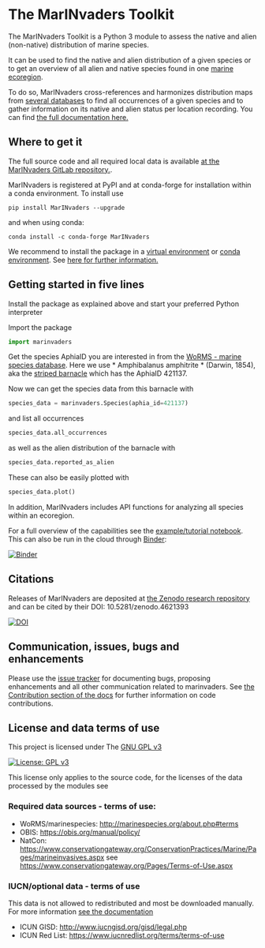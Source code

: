 # The MarINvaders Toolkit

The MarINvaders Toolkit is a Python 3 module to assess the native and alien (non-native) distribution of marine species.

It can be used to find the native and alien distribution of a given species or to get an overview of all alien and native species found in one [marine ecoregion](https://academic.oup.com/bioscience/article/57/7/573/238419). 

To do so, MarINvaders cross-references and harmonizes distribution maps from [several databases](https://marinvaders.gitlab.io/marinvaders/data_background/) to find all occurrences of a given species and to gather information on its native and alien status per location recording. 
You can find [the full documentation here.](https://marinvaders.gitlab.io/marinvaders/)


## Where to get it

The full source code and all required local data is available [at the MarINvaders GitLab repository.](https://gitlab.com/dlab-indecol/marinvaders).

MarINvaders is registered at PyPI and at conda-forge for installation within a conda environment.
To install use

    pip install MarINvaders --upgrade
    
    
and when using conda:

    conda install -c conda-forge MarINvaders

We recommend to install the package in a [virtual environment](https://docs.python.org/3/library/venv.html) or [conda environment](https://docs.conda.io/projects/conda/en/latest/user-guide/tasks/manage-environments.html). See [here for further information.](https://marinvaders.gitlab.io/marinvaders/install/)


## Getting started in five lines

Install the package as explained above and start your preferred Python interpreter

Import the package

``` python
import marinvaders
```

Get the species AphiaID you are interested in from the [WoRMS - marine species database](https://www.marinespecies.org/index.php). Here we use * Amphibalanus amphitrite * (Darwin, 1854), aka the [striped barnacle](https://www.marinespecies.org/aphia.php?p=taxdetails&id=421137) which has the AphiaID 421137.

Now we can get the species data from this barnacle with

``` python
species_data = marinvaders.Species(aphia_id=421137)
```

and list all occurrences 

``` python
species_data.all_occurrences
```

as well as the alien distribution of the barnacle with

``` python
species_data.reported_as_alien
```

These can also be easily plotted with

``` python
species_data.plot()
```

In addition, MarINvaders includes API functions for analyzing all species within an ecoregion.

For a full overview of the capabilities see the [example/tutorial notebook](https://marinvaders.gitlab.io/marinvaders/marinvaders_tutorial/). 
This can also be run in the cloud through [Binder](https://mybinder.org/):

[![Binder](https://mybinder.org/badge_logo.svg)](https://mybinder.org/v2/gl/marinvaders%2Fmarinvaders/master?filepath=%2Fdocs%2Fmarinvaders_tutorial.ipynb)


## Citations

Releases of MarINvaders are deposited at [the Zenodo research repository](https://zenodo.org/) and can be cited by their DOI: 10.5281/zenodo.4621393

[![DOI](https://zenodo.org/badge/DOI/10.5281/zenodo.4621393.svg)](https://doi.org/10.5281/zenodo.4621393)


## Communication, issues, bugs and enhancements

Please use the [issue tracker](https://gitlab.com/marinvaders/marinvaders/-/issues) for documenting bugs, proposing enhancements and all other communication related to marinvaders. 
See [the Contribution section of the docs](https://marinvaders.gitlab.io/marinvaders/contributing/) for further information on code contributions.
 

## License and data terms of use

This project is licensed under The [GNU GPL v3](LICENSE)

[![License: GPL v3](https://img.shields.io/badge/License-GPLv3-blue.svg)](https://www.gnu.org/licenses/gpl-3.0)

This license only applies to the source code, for the licenses of the data processed by the modules see

### Required data sources - terms of use:

- WoRMS/marinespecies: http://marinespecies.org/about.php#terms
- OBIS: https://obis.org/manual/policy/
- NatCon: https://www.conservationgateway.org/ConservationPractices/Marine/Pages/marineinvasives.aspx see https://www.conservationgateway.org/Pages/Terms-of-Use.aspx

### IUCN/optional data - terms of use

This data is not allowed to redistributed and most be downloaded manually. For more information [see the documentation](https://marinvaders.gitlab.io/marinvaders/iucn_data/)

- ICUN GISD: http://www.iucngisd.org/gisd/legal.php
- ICUN Red List: https://www.iucnredlist.org/terms/terms-of-use

